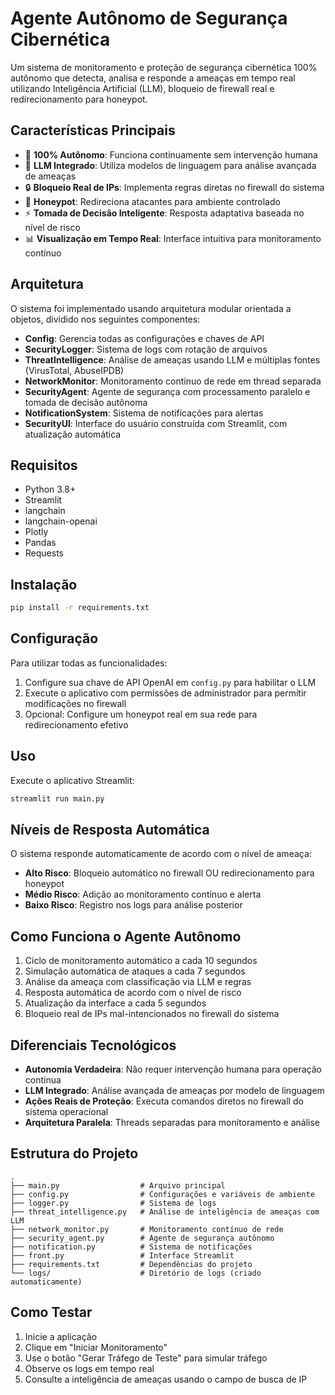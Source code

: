 # Agente Autônomo de Segurança Cibernética

Um sistema de monitoramento e proteção de segurança cibernética 100% autônomo que detecta, analisa e responde a ameaças em tempo real utilizando Inteligência Artificial (LLM), bloqueio de firewall real e redirecionamento para honeypot.

## Características Principais

- 🤖 **100% Autônomo**: Funciona continuamente sem intervenção humana
- 🧠 **LLM Integrado**: Utiliza modelos de linguagem para análise avançada de ameaças
- 🔒 **Bloqueio Real de IPs**: Implementa regras diretas no firewall do sistema
- 🍯 **Honeypot**: Redireciona atacantes para ambiente controlado
- ⚡ **Tomada de Decisão Inteligente**: Resposta adaptativa baseada no nível de risco
- 📊 **Visualização em Tempo Real**: Interface intuitiva para monitoramento contínuo

## Arquitetura

O sistema foi implementado usando arquitetura modular orientada a objetos, dividido nos seguintes componentes:

- **Config**: Gerencia todas as configurações e chaves de API
- **SecurityLogger**: Sistema de logs com rotação de arquivos
- **ThreatIntelligence**: Análise de ameaças usando LLM e múltiplas fontes (VirusTotal, AbuseIPDB)
- **NetworkMonitor**: Monitoramento contínuo de rede em thread separada
- **SecurityAgent**: Agente de segurança com processamento paralelo e tomada de decisão autônoma
- **NotificationSystem**: Sistema de notificações para alertas
- **SecurityUI**: Interface do usuário construída com Streamlit, com atualização automática

## Requisitos

- Python 3.8+
- Streamlit
- langchain
- langchain-openai
- Plotly
- Pandas
- Requests

## Instalação

```bash
pip install -r requirements.txt
```

## Configuração

Para utilizar todas as funcionalidades:

1. Configure sua chave de API OpenAI em `config.py` para habilitar o LLM
2. Execute o aplicativo com permissões de administrador para permitir modificações no firewall
3. Opcional: Configure um honeypot real em sua rede para redirecionamento efetivo

## Uso

Execute o aplicativo Streamlit:

```bash
streamlit run main.py
```

## Níveis de Resposta Automática

O sistema responde automaticamente de acordo com o nível de ameaça:

- **Alto Risco**: Bloqueio automático no firewall OU redirecionamento para honeypot
- **Médio Risco**: Adição ao monitoramento contínuo e alerta
- **Baixo Risco**: Registro nos logs para análise posterior

## Como Funciona o Agente Autônomo

1. Ciclo de monitoramento automático a cada 10 segundos
2. Simulação automática de ataques a cada 7 segundos
3. Análise da ameaça com classificação via LLM e regras
4. Resposta automática de acordo com o nível de risco
5. Atualização da interface a cada 5 segundos
6. Bloqueio real de IPs mal-intencionados no firewall do sistema

## Diferenciais Tecnológicos

- **Autonomia Verdadeira**: Não requer intervenção humana para operação contínua
- **LLM Integrado**: Análise avançada de ameaças por modelo de linguagem
- **Ações Reais de Proteção**: Executa comandos diretos no firewall do sistema operacional
- **Arquitetura Paralela**: Threads separadas para monitoramento e análise

## Estrutura do Projeto

```
.
├── main.py                  # Arquivo principal
├── config.py                # Configurações e variáveis de ambiente 
├── logger.py                # Sistema de logs
├── threat_intelligence.py   # Análise de inteligência de ameaças com LLM
├── network_monitor.py       # Monitoramento contínuo de rede
├── security_agent.py        # Agente de segurança autônomo
├── notification.py          # Sistema de notificações
├── front.py                 # Interface Streamlit
├── requirements.txt         # Dependências do projeto
└── logs/                    # Diretório de logs (criado automaticamente)
```

## Como Testar

1. Inicie a aplicação
2. Clique em "Iniciar Monitoramento"
3. Use o botão "Gerar Tráfego de Teste" para simular tráfego
4. Observe os logs em tempo real
5. Consulte a inteligência de ameaças usando o campo de busca de IP 